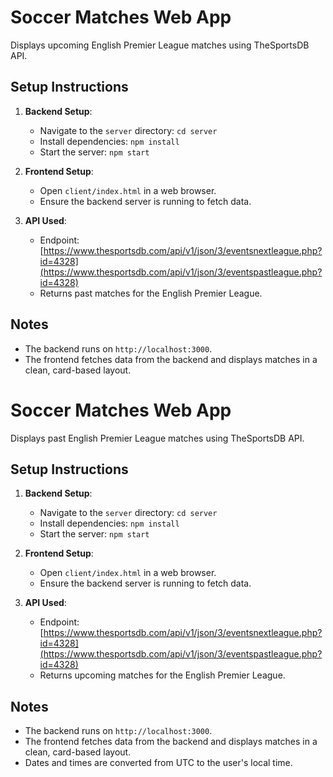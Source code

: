 # Soccer Matches Web App

Displays upcoming English Premier League matches using TheSportsDB API.

## Setup Instructions

1. **Backend Setup**:
   - Navigate to the `server` directory: `cd server`
   - Install dependencies: `npm install`
   - Start the server: `npm start`

2. **Frontend Setup**:
   - Open `client/index.html` in a web browser.
   - Ensure the backend server is running to fetch data.

3. **API Used**:
   - Endpoint: [https://www.thesportsdb.com/api/v1/json/3/eventsnextleague.php?id=4328](https://www.thesportsdb.com/api/v1/json/3/eventspastleague.php?id=4328)
   - Returns past matches for the English Premier League.

## Notes
- The backend runs on `http://localhost:3000`.
- The frontend fetches data from the backend and displays matches in a clean, card-based layout.
# Soccer Matches Web App

Displays past English Premier League matches using TheSportsDB API.

## Setup Instructions

1. **Backend Setup**:
   - Navigate to the `server` directory: `cd server`
   - Install dependencies: `npm install`
   - Start the server: `npm start`

2. **Frontend Setup**:
   - Open `client/index.html` in a web browser.
   - Ensure the backend server is running to fetch data.

3. **API Used**:
   - Endpoint: [https://www.thesportsdb.com/api/v1/json/3/eventsnextleague.php?id=4328](https://www.thesportsdb.com/api/v1/json/3/eventspastleague.php?id=4328)
   - Returns upcoming matches for the English Premier League.

## Notes
- The backend runs on `http://localhost:3000`.
- The frontend fetches data from the backend and displays matches in a clean, card-based layout.
- Dates and times are converted from UTC to the user's local time.
